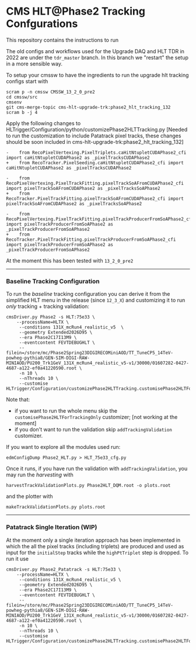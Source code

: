 # CMS HLT@Phase2 Tracking Confgurations 

This repository contains the instructions to run 

The old configs and workflows used for the Upgrade DAQ and HLT TDR in 2022 are under the `tdr_master` branch. In this branch we "restart" the setup in a more sensible way.

To setup your cmssw to have the ingredients to run the upgrade hlt tracking configs start with

```
scram p -n cmssw CMSSW_13_2_0_pre2
cd cmssw/src
cmsenv
git cms-merge-topic cms-hlt-upgrade-trk:phase2_hlt_tracking_132
scram b -j 4
```

Apply the following changes to HLTrigger/Configuration/python/customizePhase2HLTTracking.py
[Needed to run the customization to include Patatrack pixel tracks, these changes should be soon included in cms-hlt-upgrade-trk:phase2_hlt_tracking_132]

```
-    from RecoPixelVertexing.PixelTriplets.caHitNtupletCUDAPhase2_cfi import caHitNtupletCUDAPhase2 as _pixelTracksCUDAPhase2
+    from RecoTracker.PixelSeeding.caHitNtupletCUDAPhase2_cfi import caHitNtupletCUDAPhase2 as _pixelTracksCUDAPhase2
```
```
-    from RecoPixelVertexing.PixelTrackFitting.pixelTrackSoAFromCUDAPhase2_cfi import pixelTrackSoAFromCUDAPhase2 as _pixelTracksSoAPhase2
+    from RecoTracker.PixelTrackFitting.pixelTrackSoAFromCUDAPhase2_cfi import pixelTrackSoAFromCUDAPhase2 as _pixelTracksSoAPhase2
```
```
-    from RecoPixelVertexing.PixelTrackFitting.pixelTrackProducerFromSoAPhase2_cfi import pixelTrackProducerFromSoAPhase2 as _pixelTrackProducerFromSoAPhase2
+    from RecoTracker.PixelTrackFitting.pixelTrackProducerFromSoAPhase2_cfi import pixelTrackProducerFromSoAPhase2 as _pixelTrackProducerFromSoAPhase2
```

At the moment this has been tested with `13_2_0_pre2`

-----
### Baseline Tracking Configuration

To run the *baseline* tracking configuration you can derive it from the simplified HLT menu in the release (since `12_3_X`) and customizing it to run *only* tracking + tracking validation:

```
cmsDriver.py Phase2 -s HLT:75e33 \
    --processName=HLTX \
     --conditions 131X_mcRun4_realistic_v5  \
     --geometry Extended2026D95 \
     --era Phase2C17I13M9 \
     --eventcontent FEVTDEBUGHLT \
     --filein=/store/mc/Phase2Spring23DIGIRECOMiniAOD/TT_TuneCP5_14TeV-powheg-pythia8/GEN-SIM-DIGI-RAW-MINIAOD/PU200_Trk1GeV_131X_mcRun4_realistic_v5-v1/30000/01607282-0427-4687-a122-ef0a41220590.root \
     -n 10 \
     --nThreads 10 \
     --customise HLTrigger/Configuration/customizePhase2HLTTracking.customisePhase2HLTForTrackingOnly,HLTrigger/Configuration/customizePhase2HLTTracking.addTrackingValidation
```
Note that:
- if you want to run the whole menu skip the `customisePhase2HLTForTrackingOnly` customizer; [not working at the moment]
- if you don't want to run the validation skip `addTrackingValidation` customizer.

If you want to explore all the modules used run:

```
edmConfigDump Phase2_HLT.py > HLT_75e33_cfg.py
```

Once it runs, if you have run the validation with `addTrackingValidation`, you may run the *harvesting* with

```
harvestTrackValidationPlots.py Phase2HLT_DQM.root -o plots.root
```

and the plotter with 

```
makeTrackValidationPlots.py plots.root 
```

-----
### Patatrack Single Iteration (WIP)

At the moment only a single iteration approach has been implemented in which the all the pixel tracks (including triplets) are produced and used as input for the `initialStep` tracks while the `highPtTriplet` step is dropped. To run it use

```
cmsDriver.py Phase2_Patatrack -s HLT:75e33 \
    --processName=HLTX \
     --conditions 131X_mcRun4_realistic_v5 \
     --geometry Extended2026D95 \
     --era Phase2C17I13M9 \
     --eventcontent FEVTDEBUGHLT \
     --filein=/store/mc/Phase2Spring23DIGIRECOMiniAOD/TT_TuneCP5_14TeV-powheg-pythia8/GEN-SIM-DIGI-RAW-MINIAOD/PU200_Trk1GeV_131X_mcRun4_realistic_v5-v1/30000/01607282-0427-4687-a122-ef0a41220590.root \ 
     -n 10 \
     --nThreads 10 \
     --customise HLTrigger/Configuration/customizePhase2HLTTracking.customisePhase2HLTForTrackingOnly,HLTrigger/Configuration/customizePhase2HLTTracking.customisePhase2HLTForPatatrack,HLTrigger/Configuration/customizePhase2HLTTracking.addTrackingValidation
```

